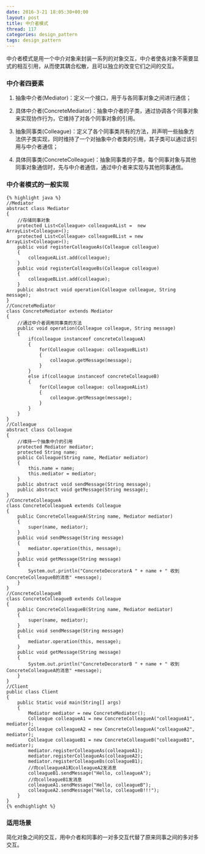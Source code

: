 ```yaml
---
date: 2016-3-21 18:05:30+00:00
layout: post
title: 中介者模式
thread: 117
categories: design_pattern
tags: design_pattern
---
```


中介者模式是用一个中介对象来封装一系列的对象交互，中介者使各对象不需要显式的相互引用，从而使其耦合松散，且可以独立的改变它们之间的交互。

### 中介者四要素 ###

1. 抽象中介者(Mediator)：定义一个接口，用于与各同事对象之间进行通信；

2. 具体中介者(ConcreteMediator)：抽象中介者的子类，通过协调各个同事对象来实现协作行为，它维持了对各个同事对象的引用。

3. 抽象同事类(Colleague)：定义了各个同事类共有的方法，并声明一些抽象方法供子类实现，同时维持了一个对抽象中介者类的引用，其子类可以通过该引用与中介者通信；

4. 具体同事类(ConcreteColleague)：抽象同事类的子类，每个同事对象与其他同事对象通信时，先与中介者通信，通过中介者来实现与其他同事通信。


### 中介者模式的一般实现 ###

	{% highlight java %}
	//Mediator
	abstract class Mediator
	{
		//存储同事对象
		protected List<Colleague> colleagueAList =  new ArrayList<Colleague>();
		protected List<Colleague> colleagueBList = new ArrayList<Colleague>();
		public void registerColleagueAs(Colleague colleague)
		{
			colleagueAList.add(colleague);
		}
		public void registerColleagueBs(Colleague colleague)
		{
			colleagueBList.add(colleague);
		}
		public abstract void operation(Colleague colleague, String message);
	}
	//ConcreteMediator
	class ConcreteMediator extends Mediator
	{
		//通过中介者调用同事类的方法
		public void operation(Colleague colleague, String message)
		{
			if(colleague instanceof concreteColleagueA)
			{
				for(Colleague colleague: colleagueBList)
				{
					colleague.getMessage(message);
				}
			}
			else if(colleague instanceof concreteColleagueB)
			{
				for(Colleague colleague: colleagueAList)
				{
					colleague.getMessage(message);
				}
			}
		}
	}
	//Colleague
	abstract class Colleague
	{
		//维持一个抽象中介的引用
		protected Mediator mediator;
		protected String name;
		public Colleague(String name, Mediator mediator)
		{
			this.name = name;
			this.mediator = mediator;
		}
		public abstract void sendMessage(String message);
		public abstract void getMessage(String message);
	}
	//ConcreteColleagueA
	class ConcreteColleagueA extends Colleague
	{
		public ConcreteColleagueA(String name, Mediator mediator)
		{
			super(name, mediator);
		}
		public void sendMessage(String message)
		{
			mediator.operation(this, message);
		}
		public void getMessage(String message)
		{
			System.out.println("ConcreteDecoratorA " + name + " 收到ConcreteColleagueB的消息" +message);
		}
	}
	//ConcreteColleagueB
	class ConcreteColleagueB extends Colleague
	{
		public ConcreteColleagueB(String name, Mediator mediator)
		{
			super(name, mediator);
		}
		public void sendMessage(String message)
		{
			mediator.operation(this, message);
		}
		public void getMessage(String message)
		{
			System.out.println("ConcreteDecoratorB " + name + " 收到ConcreteColleagueA的消息" +message);
		}
	}
	//Client
	public class Client
	{
		public Static void main(String[] args)
		{
			Mediator mediator = new ConcreteMediator();
			Colleague colleagueA1 = new ConcreteColleagueA("colleagueA1", mediator);
			Colleague colleagueA2 = new ConcreteColleagueA("colleagueA2", mediator);
			Colleague colleagueB1 = new ConcreteColleagueB("colleagueB1", mediator);
			mediator.registerColleagueAs(colleagueA1);
			mediator.registerColleagueAs(colleagueA2);
			mediator.registerColleagueBs(colleagueB1);
			//向colleagueA1和colleagueA2发消息
			colleagueB1.sendMessage("Hello, colleagueA");
			//向colleagueB1发消息
			colleagueA1.sendMessage("Hello, colleagueB");
			colleagueA2.sendMessage("Hello, colleagueB!!!");
		}
	}
	{% endhighlight %}


### 适用场景 ###

简化对象之间的交互，用中介者和同事的一对多交互代替了原来同事之间的多对多交互。